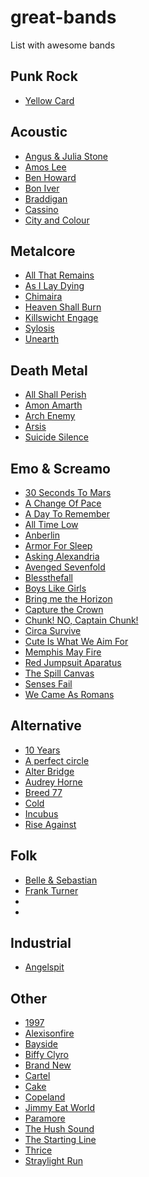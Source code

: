 great-bands
===========

List with awesome bands

Punk Rock
---------
* [Yellow Card](https://www.youtube.com/watch?v=X9fLbfzCqWw)

Acoustic
--------
* [Angus & Julia Stone](https://www.youtube.com/watch?v=oTbObag1r0I)
* [Amos Lee](http://www.youtube.com/watch?v=F4xY__FoDzY)
* [Ben Howard](https://www.youtube.com/watch?v=x8ccDb6n5Wg)
* [Bon Iver](http://www.youtube.com/watch?v=UrMmr1oMPGA)
* [Braddigan](http://www.youtube.com/watch?v=M3NEuc9UiSk)
* [Cassino](http://www.youtube.com/watch?v=LORUcBFNF3I)
* [City and Colour](https://www.youtube.com/watch?v=AaYecSQlT84)

Metalcore
---------
* [All That Remains](https://www.youtube.com/watch?v=raRHUG0PkQU)
* [As I Lay Dying](https://www.youtube.com/watch?v=5SHFUSI0CBA)
* [Chimaira](http://www.youtube.com/watch?v=gIScWpfZ2Z4)
* [Heaven Shall Burn](https://www.youtube.com/watch?v=ochrScjsc7Q)
* [Killswicht Engage](https://www.youtube.com/watch?v=OoQrwKJtv_c)
* [Sylosis](https://www.youtube.com/watch?v=qXdPoL1yQsA)
* [Unearth](https://www.youtube.com/watch?v=hYnz0U2RCDs)

Death Metal
-----------
* [All Shall Perish](https://www.youtube.com/watch?v=Hb0Qjw2eRtE)
* [Amon Amarth](https://www.youtube.com/watch?v=E72zNSW7ID8)
* [Arch Enemy](https://www.youtube.com/watch?v=fTTpb8t76yk)
* [Arsis](https://www.youtube.com/watch?v=X31pMcnqZMo)
* [Suicide Silence](https://www.youtube.com/watch?v=312Sb-2PovA)

Emo & Screamo
-------------
* [30 Seconds To Mars](http://www.youtube.com/watch?v=Zcps2fJKuAI)
* [A Change Of Pace](http://www.youtube.com/watch?v=QXLWeR1YwDM)
* [A Day To Remember](http://www.youtube.com/watch?v=bx7l7X7qy2g)
* [All Time Low](http://www.youtube.com/watch?v=9Y8xpMuJcG0)
* [Anberlin](http://www.youtube.com/watch?v=d5SBYhZyo1s)
* [Armor For Sleep](http://www.youtube.com/watch?v=8sEptKoWMeM)
* [Asking Alexandria](http://www.youtube.com/watch?v=rLQBebfEXpc)
* [Avenged Sevenfold](http://www.youtube.com/watch?v=VurhzANQ_B0)
* [Blessthefall](http://www.youtube.com/watch?v=lNxM80r-iw8)
* [Boys Like Girls](http://www.youtube.com/watch?v=hYNznNBeDnQ)
* [Bring me the Horizon](http://www.youtube.com/watch?v=j4XVbfDb-NI)
* [Capture the Crown](http://www.youtube.com/watch?v=MROTB0NZU6k)
* [Chunk! NO, Captain Chunk!](http://www.youtube.com/watch?v=o7Z7kUBJ2hY)
* [Circa Survive](http://www.youtube.com/watch?v=TEBpm0lZdYs)
* [Cute Is What We Aim For](http://www.youtube.com/watch?v=UAQcNo9yWbM)
* [Memphis May Fire](http://www.youtube.com/watch?v=oPi_ifScn0w)
* [Red Jumpsuit Aparatus](http://www.youtube.com/watch?v=ZhjUq7YvF88)
* [The Spill Canvas](http://www.youtube.com/watch?v=1sVNlNiSBuc)
* [Senses Fail](http://www.youtube.com/watch?v=RHNk-x21m3I)
* [We Came As Romans](http://www.youtube.com/watch?v=cDWEs2W15fU)

Alternative
-----------
* [10 Years](http://www.youtube.com/watch?v=OPXUeeFXc90)
* [A perfect circle](http://www.youtube.com/watch?v=XtvvzxET1GI)
* [Alter Bridge](http://www.youtube.com/watch?v=yz_j7nVCJJ0)
* [Audrey Horne](http://www.youtube.com/watch?v=vGqQCl8GWec)
* [Breed 77](https://www.youtube.com/watch?v=VCdelMeG9Aw)
* [Cold](http://www.youtube.com/watch?v=7QWxrFwZldU)
* [Incubus](http://www.youtube.com/watch?v=nMsZ6wkZWhA)
* [Rise Against](http://www.youtube.com/watch?v=KISf2eNYOHM)

Folk
----
* [Belle & Sebastian](http://www.youtube.com/watch?v=2H56B0Eslfs)
* [Frank Turner](http://www.youtube.com/watch?v=gfGLzDQ7e-k)
* []()
* []()

Industrial
----------
* [Angelspit](http://www.youtube.com/watch?v=eEWdRswchGo)

Other
-----
* [1997](http://www.youtube.com/watch?v=lPcV4GfkprU)
* [Alexisonfire](https://www.youtube.com/watch?v=PPcds3jOhRQ)
* [Bayside](http://www.youtube.com/watch?v=iNQNxskJES8)
* [Biffy Clyro](http://www.youtube.com/watch?v=JeqG4HgG5Go)
* [Brand New](http://www.youtube.com/watch?v=ZlktvwD-Ug8)
* [Cartel](http://www.youtube.com/watch?v=_ZgfzUd7gNs)
* [Cake](http://www.youtube.com/watch?v=w2zPD_fYlHE)
* [Copeland](http://www.youtube.com/watch?v=rBc0Df_RQ5c)
* [Jimmy Eat World](http://www.youtube.com/watch?v=9qPw4kv43gk)
* [Paramore](http://www.youtube.com/watch?v=aCyGvGEtOwc)
* [The Hush Sound](http://www.youtube.com/watch?v=BFjw4IAkQEQ)
* [The Starting Line](http://www.youtube.com/watch?v=uCNPeMwk4vI)
* [Thrice](http://www.youtube.com/watch?v=2RvvQhkP-Z4)
* [Straylight Run](http://www.youtube.com/watch?v=Neo-I7U1UfI)
